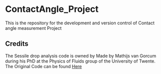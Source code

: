 # ContactAngle_Project
This is the repository for the development and version control of Contact angle measurement Project


## Credits
The Sessile drop analysis code is owned by Made by Mathijs van Gorcum during his PhD at the Physics of Fluids group of the University of Twente.
The Original Code can be found [Here](https://github.com/mvgorcum/Sessile.drop.analysis.git)
